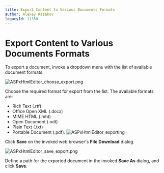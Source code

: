 ```yaml
---
title: Export Content to Various Documents Formats
author: Alexey Kazakov
legacyId: 11350
---
```

# Export Content to Various Documents Formats
To export a document, invoke a dropdown menu with the list of available document formats.

![ASPxHtmlEditor_choose_export.png](../../../images/img16462.png)

Choose the required format for export from the list. The available formats are:
* Rich Text (.rtf)
* Office Open XML (.docx)
* MIME HTML (.mht)
* Open Document (.odt)
* Plain Text (.txt)
* Portable Document (.pdf).
![ASPxHtmlEditor_exporting](../../../images/img16461.png)

Click **Save** on the invoked web browser's **File Download** dialog.

![ASPxHtmlEditor_save_export.png](../../../images/img16463.png)

Define a path for the exported document in the invoked **Save As** dialog, and click **Save**.